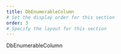 ```yaml
---
title: DbEnumerableColumn
# Set the display order for this section
order: 3
# Specify the layout for this section
---
```

DbEnumerableColumn